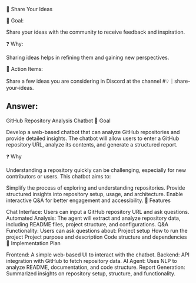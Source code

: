
🎉 Share Your Ideas

🎯 Goal:

Share your ideas with the community to receive feedback and inspiration.

❓ Why:

Sharing ideas helps in refining them and gaining new perspectives.

📝 Action Items:

Share a few ideas you are considering in Discord at the channel #💡｜share-your-ideas.

## Answer:
GitHub Repository Analysis Chatbot
🎯 Goal

Develop a web-based chatbot that can analyze GitHub repositories and provide detailed insights. The chatbot will allow users to enter a GitHub repository URL, analyze its contents, and generate a structured report.

❓ Why

Understanding a repository quickly can be challenging, especially for new contributors or users. This chatbot aims to:

Simplify the process of exploring and understanding repositories.
Provide structured insights into repository setup, usage, and architecture.
Enable interactive Q&A for better engagement and accessibility.
📝 Features

Chat Interface: Users can input a GitHub repository URL and ask questions.
Automated Analysis: The agent will extract and analyze repository data, including README files, project structure, and configurations.
Q&A Functionality: Users can ask questions about:
Project setup
How to run the project
Project purpose and description
Code structure and dependencies
🚀 Implementation Plan

Frontend: A simple web-based UI to interact with the chatbot.
Backend: API integration with GitHub to fetch repository data.
AI Agent: Uses NLP to analyze README, documentation, and code structure.
Report Generation: Summarized insights on repository setup, structure, and functionality.